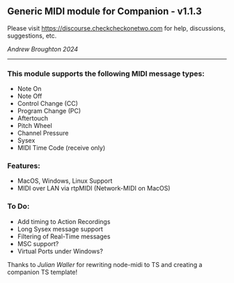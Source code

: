 ## Generic MIDI module for Companion - v1.1.3

Please visit https://discourse.checkcheckonetwo.com for help, discussions, suggestions, etc.

_Andrew Broughton 2024_

---

### This module supports the following MIDI message types:

- Note On
- Note Off
- Control Change (CC)
- Program Change (PC)
- Aftertouch
- Pitch Wheel
- Channel Pressure
- Sysex
- MIDI Time Code (receive only)

### Features:

- MacOS, Windows, Linux Support
- MIDI over LAN via rtpMIDI (Network-MIDI on MacOS)

### To Do:

- Add timing to Action Recordings
- Long Sysex message support
- Filtering of Real-Time messages
- MSC support?
- Virtual Ports under Windows?

Thanks to _Julian Waller_ for rewriting node-midi to TS and creating a companion TS template!
